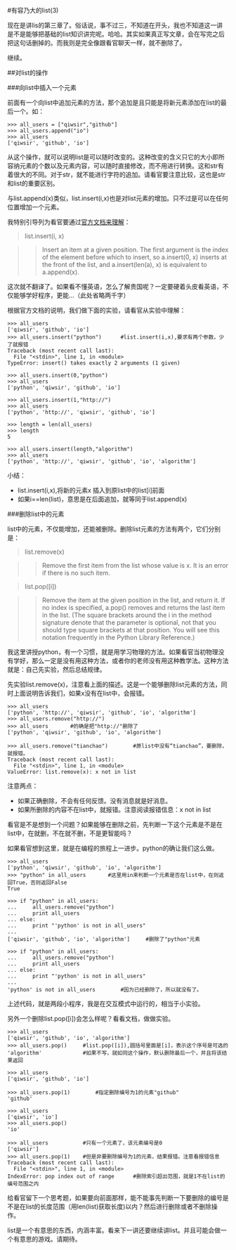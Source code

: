 #有容乃大的list(3)

现在是讲lis的第三章了。俗话说，事不过三，不知道在开头，我也不知道这一讲是不是能够把基础的list知识讲完呢。哈哈。其实如果真正写文章，会在写完之后把这句话删掉的。而我则是完全像跟看官聊天一样，就不删除了。

继续。

##对list的操作

###向list中插入一个元素

前面有一个向list中追加元素的方法，那个追加是且只能是将新元素添加在list的最后一个。如：

    >>> all_users = ["qiwsir","github"]
    >>> all_users.append("io")
    >>> all_users
    ['qiwsir', 'github', 'io']

从这个操作，就可以说明list是可以随时改变的。这种改变的含义只它的大小即所容纳元素的个数以及元素内容，可以随时直接修改，而不用进行转换。这和str有着很大的不同。对于str，就不能进行字符的追加。请看官要注意比较，这也是str和list的重要区别。

与list.append(x)类似，list.insert(i,x)也是对list元素的增加。只不过是可以在任何位置增加一个元素。

我特别引导列为看官要通过[官方文档来理解](https://docs.python.org/2/tutorial/datastructures.html)：

>list.insert(i, x)

>>Insert an item at a given position. The first argument is the index of the element before which to insert, so a.insert(0, x) inserts at the front of the list, and a.insert(len(a), x) is equivalent to a.append(x).

这次就不翻译了。如果看不懂英语，怎么了解贵国呢？一定要硬着头皮看英语，不仅能够学好程序，更能...（此处省略两千字）

根据官方文档的说明，我们做下面的实验，请看官从实验中理解：

    >>> all_users
    ['qiwsir', 'github', 'io']
    >>> all_users.insert("python")      #list.insert(i,x),要求有两个参数，少了就报错
    Traceback (most recent call last):
      File "<stdin>", line 1, in <module>
    TypeError: insert() takes exactly 2 arguments (1 given)

    >>> all_users.insert(0,"python")
    >>> all_users
    ['python', 'qiwsir', 'github', 'io']

    >>> all_users.insert(1,"http://")
    >>> all_users
    ['python', 'http://', 'qiwsir', 'github', 'io']

    >>> length = len(all_users)
    >>> length
    5

    >>> all_users.insert(length,"algorithm")
    >>> all_users
    ['python', 'http://', 'qiwsir', 'github', 'io', 'algorithm']

小结：

- list.insert(i,x),将新的元素x 插入到原list中的list[i]前面
- 如果i==len(list)，意思是在后面追加，就等同于list.append(x)

###删除list中的元素

list中的元素，不仅能增加，还能被删除。删除list元素的方法有两个，它们分别是：

>list.remove(x)

>>Remove the first item from the list whose value is x. It is an error if there is no such item.

>list.pop([i])

>>Remove the item at the given position in the list, and return it. If no index is specified, a.pop() removes and returns the last item in the list. (The square brackets around the i in the method signature denote that the parameter is optional, not that you should type square brackets at that position. You will see this notation frequently in the Python Library Reference.)

我这里讲授python，有一个习惯，就是用学习物理的方法。如果看官当初物理没有学好，那么一定是没有用这种方法，或者你的老师没有用这种教学法。这种方法就是：自己先实验，然后总结规律。

先实验list.remove(x)，注意看上面的描述。这是一个能够删除list元素的方法，同时上面说明告诉我们，如果x没有在list中，会报错。

    >>> all_users
    ['python', 'http://', 'qiwsir', 'github', 'io', 'algorithm']
    >>> all_users.remove("http://")
    >>> all_users       #的确是把"http://"删除了
    ['python', 'qiwsir', 'github', 'io', 'algorithm']

    >>> all_users.remove("tianchao")        #原list中没有“tianchao”，要删除，就报错。
    Traceback (most recent call last):
      File "<stdin>", line 1, in <module>
    ValueError: list.remove(x): x not in list

注意两点：

- 如果正确删除，不会有任何反馈。没有消息就是好消息。
- 如果所删除的内容不在list中，就报错。注意阅读报错信息：x not in list

看官是不是想到一个问题？如果能够在删除之前，先判断一下这个元素是不是在list中，在就删，不在就不删，不是更智能吗？

如果看官想到这里，就是在编程的旅程上一进步。python的确让我们这么做。

    >>> all_users
    ['python', 'qiwsir', 'github', 'io', 'algorithm']
    >>> "python" in all_users       #这里用in来判断一个元素是否在list中，在则返回True，否则返回False
    True

    >>> if "python" in all_users:
    ...     all_users.remove("python")
    ...     print all_users
    ... else:
    ...     print "'python' is not in all_users"
    ...
    ['qiwsir', 'github', 'io', 'algorithm']     #删除了"python"元素

    >>> if "python" in all_users:
    ...     all_users.remove("python")
    ...     print all_users
    ... else:
    ...     print "'python' is not in all_users"
    ...
    'python' is not in all_users        #因为已经删除了，所以就没有了。

上述代码，就是两段小程序，我是在交互模式中运行的，相当于小实验。

另外一个删除list.pop([i])会怎么样呢？看看文档，做做实验。

    >>> all_users
    ['qiwsir', 'github', 'io', 'algorithm']
    >>> all_users.pop()     #list.pop([i]),圆括号里面是[i]，表示这个序号是可选的
    'algorithm'             #如果不写，就如同这个操作，默认删除最后一个，并且将该结果返回

    >>> all_users
    ['qiwsir', 'github', 'io']

    >>> all_users.pop(1)        #指定删除编号为1的元素"github"
    'github'

    >>> all_users
    ['qiwsir', 'io']
    >>> all_users.pop()
    'io'

    >>> all_users           #只有一个元素了，该元素编号是0
    ['qiwsir']
    >>> all_users.pop(1)    #但是非要删除编号为1的元素，结果报错。注意看报错信息
    Traceback (most recent call last):
      File "<stdin>", line 1, in <module>
    IndexError: pop index out of range      #删除索引超出范围，就是1不在list的编号范围之内

给看官留下一个思考题，如果要向前面那样，能不能事先判断一下要删除的编号是不是在list的长度范围（用len(list)获取长度)以内？然后进行删除或者不删除操作。

list是一个有意思的东西，内涵丰富。看来下一讲还要继续讲list。并且可能会做一个有意思的游戏。请期待。

